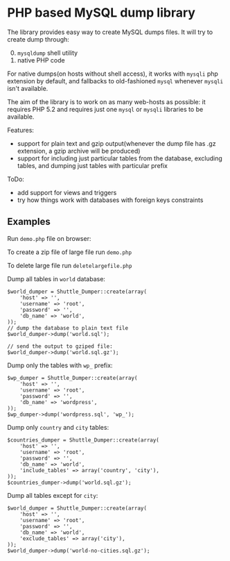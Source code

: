 PHP based MySQL dump library
=========

The library provides easy way to create MySQL dumps files. It will try to create dump through:

 0. `mysqldump` shell utility
 1. native PHP code

For native dumps(on hosts without shell access), it works with `mysqli` php extension by default, and fallbacks to old-fashioned `mysql` whenever `mysqli` isn't available.

The aim of the library is to work on as many web-hosts as possible: it requires PHP 5.2 and requires just one `mysql` or `mysqli` libraries to be available. 

Features:

 * support for plain text and gzip output(whenever the dump file has .gz extension, a gzip archive will be produced)
 * support for including just particular tables from the database, excluding tables, and dumping just tables with particular prefix

ToDo:
 
 * add support for views and triggers
 * try how things work with databases with foreign keys constraints

## Examples

Run `demo.php` file on browser:

To create a zip file of large file run `demo.php`

To delete large file run `deletelargefile.php`

Dump all tables in `world` database:

    $world_dumper = Shuttle_Dumper::create(array(
        'host' => '',
        'username' => 'root',
        'password' => '',
        'db_name' => 'world',
    ));
    // dump the database to plain text file
    $world_dumper->dump('world.sql');

    // send the output to gziped file:
    $world_dumper->dump('world.sql.gz');
    
Dump only the tables with `wp_` prefix:

    $wp_dumper = Shuttle_Dumper::create(array(
        'host' => '',
        'username' => 'root',
        'password' => '',
        'db_name' => 'wordpress',
    ));
    $wp_dumper->dump('wordpress.sql', 'wp_');

Dump only `country` and `city` tables:
    
    $countries_dumper = Shuttle_Dumper::create(array(
        'host' => '',
        'username' => 'root',
        'password' => '',
        'db_name' => 'world',
        'include_tables' => array('country', 'city'),
    ));
    $countries_dumper->dump('world.sql.gz');

Dump all tables except for `city`:

    $world_dumper = Shuttle_Dumper::create(array(
        'host' => '',
        'username' => 'root',
        'password' => '',
        'db_name' => 'world',
        'exclude_tables' => array('city'),
    ));
    $world_dumper->dump('world-no-cities.sql.gz');


